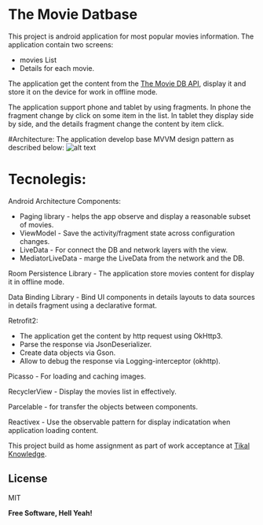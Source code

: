 # The Movie Datbase

This project is android application for most popular movies information.
The application contain two screens:
  - movies List
  - Details for each movie.

The application get the content from the [The Movie DB API](https://www.themoviedb.org/documentation/api), display it and store it on the device for work in offline mode.

The application support phone and tablet by using fragments. In phone the fragment change by click on some item in the list. In tablet they display side by side, and the details fragment change the content by item click.


#Architecture:
The application develop base MVVM design pattern as described below:
![alt text](https://cdn-images-1.medium.com/max/960/1*Tt_OwtZJ993YzswuRyPQiA.png)


# Tecnolegis:
Android Architecture Components:
  - Paging library - helps the app observe and display a reasonable subset of movies.
  - ViewModel - Save the activity/fragment state across configuration changes.
  - LiveData - For connect the DB and network layers with the view.
  - MediatorLiveData - marge the LiveData from the network and the DB.

Room Persistence Library - The application store movies content for display it in offline mode.

Data Binding Library - Bind UI components in details layouts to data sources in details fragment using a declarative format.

Retrofit2:
  - The application get the content by http request using OkHttp3.
  - Parse the response via JsonDeserializer.
  - Create data objects via Gson.
  - Allow to debug the response via Logging-interceptor (okhttp).

Picasso - For loading and caching images.

RecyclerView  - Display the movies list in effectively.

Parcelable - for transfer the objects between components.

Reactivex - Use the observable pattern for display indicatation when application loading content. 

This project build as home assignment as part of work acceptance at [Tikal Knowledge](https://www.tikalk.com/).

License
----

MIT

**Free Software, Hell Yeah!**

